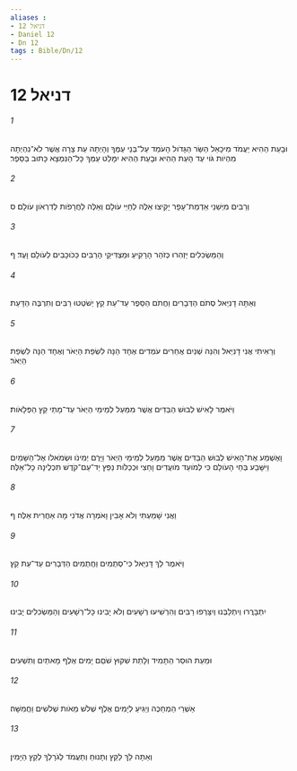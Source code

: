 ```yaml
---
aliases : 
- דניאל 12
- Daniel 12
- Dn 12
tags : Bible/Dn/12
---
```


# דניאל 12

###### 1
וּבָעֵת הַהִיא יַעֲמֹד מִיכָאֵל הַשַּׂר הַגָּדֹול הָעֹמֵד עַל־בְּנֵי עַמֶּךָ וְהָיְתָה עֵת צָרָה אֲשֶׁר לֹא־נִהְיְתָה מִהְיֹות גֹּוי עַד הָעֵת הַהִיא וּבָעֵת הַהִיא יִמָּלֵט עַמְּךָ כָּל־הַנִּמְצָא כָּתוּב בַּסֵּפֶר׃
###### 2
וְרַבִּים מִיְּשֵׁנֵי אַדְמַת־עָפָר יָקִיצוּ אֵלֶּה לְחַיֵּי עֹולָם וְאֵלֶּה לַחֲרָפֹות לְדִרְאֹון עֹולָם׃ ס
###### 3
וְהַמַּשְׂכִּלִים יַזְהִרוּ כְּזֹהַר הָרָקִיעַ וּמַצְדִּיקֵי הָרַבִּים כַּכֹּוכָבִים לְעֹולָם וָעֶד׃ ף
###### 4
וְאַתָּה דָנִיֵּאל סְתֹם הַדְּבָרִים וַחֲתֹם הַסֵּפֶר עַד־עֵת קֵץ יְשֹׁטְטוּ רַבִּים וְתִרְבֶּה הַדָּעַת׃
###### 5
וְרָאִיתִי אֲנִי דָנִיֵּאל וְהִנֵּה שְׁנַיִם אֲחֵרִים עֹמְדִים אֶחָד הֵנָּה לִשְׂפַת הַיְאֹר וְאֶחָד הֵנָּה לִשְׂפַת הַיְאֹר׃
###### 6
וַיֹּאמֶר לָאִישׁ לְבוּשׁ הַבַּדִּים אֲשֶׁר מִמַּעַל לְמֵימֵי הַיְאֹר עַד־מָתַי קֵץ הַפְּלָאֹות׃
###### 7
וָאֶשְׁמַע אֶת־הָאִישׁ לְבוּשׁ הַבַּדִּים אֲשֶׁר מִמַּעַל לְמֵימֵי הַיְאֹר וַיָּרֶם יְמִינֹו וּשְׂמֹאלֹו אֶל־הַשָּׁמַיִם וַיִּשָּׁבַע בְּחֵי הָעֹולָם כִּי לְמֹועֵד מֹועֲדִים וָחֵצִי וּכְכַלֹּות נַפֵּץ יַד־עַם־קֹדֶשׁ תִּכְלֶינָה כָל־אֵלֶּה׃
###### 8
וַאֲנִי שָׁמַעְתִּי וְלֹא אָבִין וָאֹמְרָה אֲדֹנִי מָה אַחֲרִית אֵלֶּה׃ ף
###### 9
וַיֹּאמֶר לֵךְ דָּנִיֵּאל כִּי־סְתֻמִים וַחֲתֻמִים הַדְּבָרִים עַד־עֵת קֵץ׃
###### 10
יִתְבָּרֲרוּ וְיִתְלַבְּנוּ וְיִצָּרְפוּ רַבִּים וְהִרְשִׁיעוּ רְשָׁעִים וְלֹא יָבִינוּ כָּל־רְשָׁעִים וְהַמַּשְׂכִּלִים יָבִינוּ׃
###### 11
וּמֵעֵת הוּסַר הַתָּמִיד וְלָתֵת שִׁקּוּץ שֹׁםֵם יָמִים אֶלֶף מָאתַיִם וְתִשְׁעִים׃
###### 12
אַשְׁרֵי הַמְחַכֶּה וְיַגִּיעַ לְיָמִים אֶלֶף שְׁלֹשׁ מֵאֹות שְׁלֹשִׁים וַחֲמִשָּׁה׃
###### 13
וְאַתָּה לֵךְ לַקֵּץ וְתָנוּחַ וְתַעֲמֹד לְגֹרָלְךָ לְקֵץ הַיָּמִין׃
